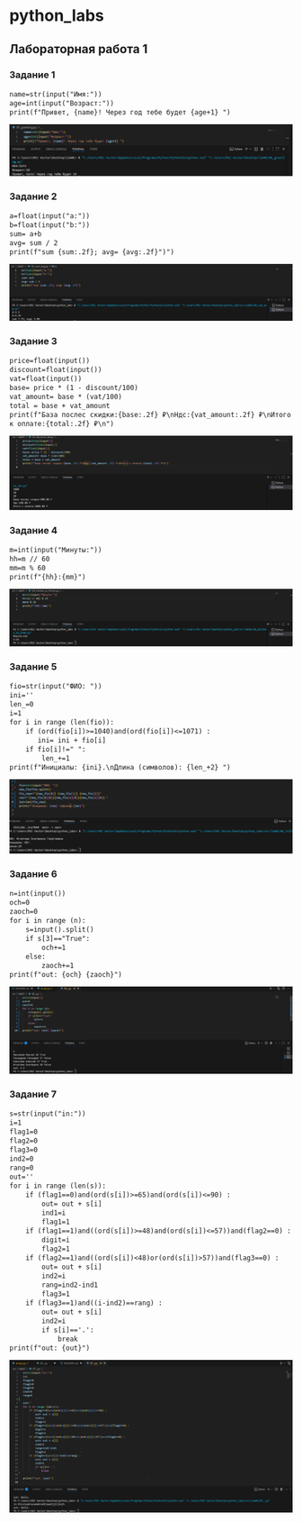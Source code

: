 # python_labs

## Лабораторная работа 1

### Задание 1
```
name=str(input("Имя:"))
age=int(input("Возраст:"))
print(f"Привет, {name}! Через год тебе будет {age+1} ")
```
![pic 1](/image/lab01/01.png)
### Задание 2
```
a=float(input("a:"))
b=float(input("b:"))
sum= a+b
avg= sum / 2
print(f"sum {sum:.2f}; avg= {avg:.2f}")")
```
![pic 2](/image/lab01/02.png)
### Задание 3
```
price=float(input())
discount=float(input())
vat=float(input())
base= price * (1 - discount/100)
vat_amount= base * (vat/100)
total = base + vat_amount
print(f"База послес скидки:{base:.2f} ₽\nНдс:{vat_amount:.2f} ₽\nИтого к оплате:{total:.2f} ₽\n")
```
![pic 3](/image/lab01/03.png)
### Задание 4
```
m=int(input("Минуты:"))
hh=m // 60
mm=m % 60
print(f"{hh}:{mm}")
```
![pic 4](/image/lab01/04.png)
### Задание 5
```
fio=str(input("ФИО: "))
ini=''
len_=0
i=1
for i in range (len(fio)):
    if (ord(fio[i])>=1040)and(ord(fio[i])<=1071) : 
       ini= ini + fio[i]
    if fio[i]!=" ":
        len_+=1
print(f"Инициалы: {ini}.\nДлина (символов): {len_+2} ")
```
![pic 5](/image/lab01/05.png)

### Задание 6
```
n=int(input())
och=0
zaoch=0
for i in range (n):
    s=input().split()
    if s[3]=="True":
        och+=1
    else:
        zaoch+=1
print(f"out: {och} {zaoch}")
```
![pic 6](/image/lab01/06.png)

### Задание 7
```
s=str(input("in:"))
i=1
flag1=0
flag2=0
flag3=0
ind2=0
rang=0
out=''
for i in range (len(s)):
    if (flag1==0)and(ord(s[i])>=65)and(ord(s[i])<=90) :
        out= out + s[i]
        ind1=i
        flag1=1
    if (flag1==1)and((ord(s[i])>=48)and(ord(s[i])<=57))and(flag2==0) :
        digit=i
        flag2=1
    if (flag2==1)and((ord(s[i])<48)or(ord(s[i])>57))and(flag3==0) :
        out= out + s[i]
        ind2=i
        rang=ind2-ind1
        flag3=1
    if (flag3==1)and((i-ind2)==rang) :
        out= out + s[i]
        ind2=i
        if s[i]=='.':
            break
print(f"out: {out}")
```
![pic 7](/image/lab01/07.png)
